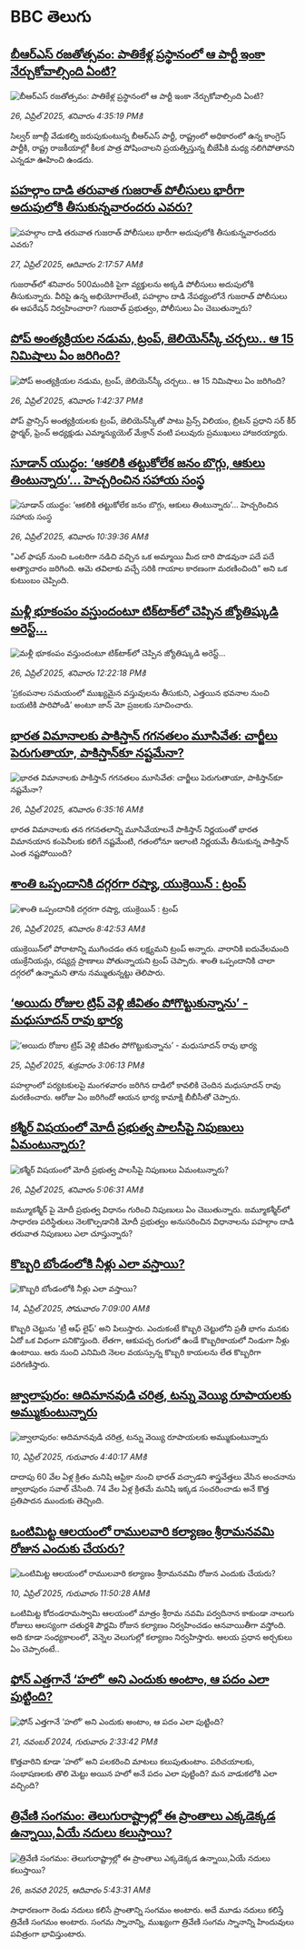 # BBC తెలుగు## [బీఆర్ఎస్ రజతోత్సవం: పాతికేళ్ల ప్రస్థానంలో ఆ పార్టీ ఇంకా నేర్చుకోవాల్సింది ఏంటి?](https://www.bbc.com/telugu/articles/c4gr4rm8pwpo?at_campaign=githubrss)![బీఆర్ఎస్ రజతోత్సవం: పాతికేళ్ల ప్రస్థానంలో ఆ పార్టీ ఇంకా నేర్చుకోవాల్సింది ఏంటి?](https://ichef.bbci.co.uk/ace/standard/240/cpsprodpb/553a/live/115f7530-22bc-11f0-8c2e-77498b1ce297.png)_26, ఏప్రిల్ 2025, శనివారం 4:35:19 PMకి_సిల్వర్ జూబ్లీ వేడుకల్ని జరుపుకుంటున్న బీఆర్ఎస్ పార్టీ,  రాష్ట్రంలో అధికారంలో ఉన్న కాంగ్రెస్ పార్టీకి, రాష్ట్ర రాజకీయాల్లో కీలక పాత్ర పోషించాలని ప్రయత్నిస్తున్న  బీజేపీకి మధ్య నలిగిపోతానని ఎన్నడూ ఊహించి ఉండదు.## [పహల్గాం దాడి తరువాత గుజరాత్‌  పోలీసులు భారీగా అదుపులోకి తీసుకున్నవారందరు ఎవరు? ](https://www.bbc.com/telugu/articles/c4g80w53ky7o?at_campaign=githubrss)![పహల్గాం దాడి తరువాత గుజరాత్‌  పోలీసులు భారీగా అదుపులోకి తీసుకున్నవారందరు ఎవరు? ](https://ichef.bbci.co.uk/ace/standard/240/cpsprodpb/1b84/live/bbb42ee0-2302-11f0-b1fe-b16701996e3c.jpg)_27, ఏప్రిల్ 2025, ఆదివారం 2:17:57 AMకి_గుజరాత్‌లో శనివారం 500మందికి పైగా  వ్యక్తులను అక్కడి పోలీసులు అదుపులోకి తీసుకున్నారు. వీరిపై ఉన్న అభియోగాలేంటి, పహల్గాం దాడి నేపథ్యంలోనే  గుజరాత్ పోలీసులు ఈ ఆపరేషన్ నిర్వహించారా? గుజరాత్ ప్రభుత్వం, పోలీసులు ఏం చెబుతున్నారు?## [పోప్ అంత్యక్రియల నడుమ, ట్రంప్, జెలియెన్‌స్కీ చర్చలు.. ఆ 15 నిమిషాలు ఏం జరిగింది?](https://www.bbc.com/telugu/articles/c9dj3591v4lo?at_campaign=githubrss)![పోప్ అంత్యక్రియల నడుమ, ట్రంప్, జెలియెన్‌స్కీ చర్చలు.. ఆ 15 నిమిషాలు ఏం జరిగింది?](https://ichef.bbci.co.uk/ace/standard/240/cpsprodpb/6b65/live/16d7ac70-2295-11f0-9060-674316cb3a1f.jpg)_26, ఏప్రిల్ 2025, శనివారం 1:42:37 PMకి_పోప్ ఫ్రాన్సిస్ అంత్యక్రియలకు ట్రంప్, జెలియెన్‌స్కీతో పాటు ప్రిన్స్ విలియం, బ్రిటన్ ప్రధాని సర్ కీర్ స్టార్మర్, ఫ్రెంచ్ అధ్యక్షుడు ఎమ్మాన్యుయెల్ మేక్రాన్ వంటి పలువురు ప్రముఖులు హాజరయ్యారు.## [సూడాన్ యుద్ధం: ‘ఆకలికి తట్టుకోలేక జనం బొగ్గు, ఆకులు తింటున్నారు’... హెచ్చరించిన  సహాయ సంస్థ](https://www.bbc.com/telugu/articles/cvgnzerze3go?at_campaign=githubrss)![సూడాన్ యుద్ధం: ‘ఆకలికి తట్టుకోలేక జనం బొగ్గు, ఆకులు తింటున్నారు’... హెచ్చరించిన  సహాయ సంస్థ](https://ichef.bbci.co.uk/ace/standard/240/cpsprodpb/f184/live/36daa730-2276-11f0-9060-674316cb3a1f.jpg)_26, ఏప్రిల్ 2025, శనివారం 10:39:36 AMకి_"ఎల్ ఫాషర్‌ నుంచి ఒంటరిగా నడిచి వచ్చిన ఒక అమ్మాయి మీద దారి పొడవునా పదే పదే అత్యాచారం జరిగింది. ఆమె తవిలాకు వచ్చే సరికి గాయాల కారణంగా మరణించింది" అని ఒక కుటుంబం చెప్పింది.## [మళ్లీ భూకంపం వస్తుందంటూ టిక్‌టాక్‌లో చెప్పిన జ్యోతిష్కుడి అరెస్ట్... ](https://www.bbc.com/telugu/articles/cly8pxk228eo?at_campaign=githubrss)![మళ్లీ భూకంపం వస్తుందంటూ టిక్‌టాక్‌లో చెప్పిన జ్యోతిష్కుడి అరెస్ట్... ](https://ichef.bbci.co.uk/ace/standard/240/cpsprodpb/ecc0/live/1b778a70-2281-11f0-baa4-edee089804d2.jpg)_26, ఏప్రిల్ 2025, శనివారం 12:22:18 PMకి_‘ప్రకంపనాల సమయంలో ముఖ్యమైన వస్తువులను తీసుకుని, ఎత్తయిన భవనాల నుంచి బయటికి పారిపోండి’ అంటూ జాన్ మో ప్రజలకు సూచించారు.## [భారత విమానాలకు పాకిస్తాన్ గగనతలం మూసివేత: చార్జీలు పెరుగుతాయా,  పాకిస్తాన్‌కూ నష్టమేనా?](https://www.bbc.com/telugu/articles/c0l0el5gy62o?at_campaign=githubrss)![భారత విమానాలకు పాకిస్తాన్ గగనతలం మూసివేత: చార్జీలు పెరుగుతాయా,  పాకిస్తాన్‌కూ నష్టమేనా?](https://ichef.bbci.co.uk/ace/standard/240/cpsprodpb/0b24/live/4e4a8500-2250-11f0-a892-e76e6d88c242.jpg)_26, ఏప్రిల్ 2025, శనివారం 6:35:16 AMకి_భారత విమానాలకు తన గగనతలాన్ని మూసివేయాలనే పాకిస్తాన్ నిర్ణయంతో భారత విమానయాన కంపెనీలకు కలిగే నష్టమేంటి, గతంలోనూ ఇలాంటి నిర్ణయమే తీసుకున్న పాకిస్తాన్ ఎంత నష్టపోయింది?## [శాంతి ఒప్పందానికి దగ్గరగా రష్యా, యుక్రెయిన్ : ట్రంప్ ](https://www.bbc.com/telugu/articles/cp34pnjll3qo?at_campaign=githubrss)![శాంతి ఒప్పందానికి దగ్గరగా రష్యా, యుక్రెయిన్ : ట్రంప్ ](https://ichef.bbci.co.uk/ace/standard/240/cpsprodpb/e53f/live/a6e27340-2272-11f0-8c2e-77498b1ce297.jpg)_26, ఏప్రిల్ 2025, శనివారం 8:42:53 AMకి_యుక్రెయిన్‌లో పోరాటాన్ని ముగించడం తన లక్ష్యమని ట్రంప్ అన్నారు. వారానికి ఐదువేలమంది యుక్రేనియన్లు, రష్యన్ల ప్రాణాలు పోతున్నాయని ట్రంప్ చెప్పారు. శాంతి ఒప్పందానికి చాలా దగ్గరలో ఉన్నామని తాను నమ్ముతున్నట్టు  తెలిపారు.## [‘అయిదు రోజుల ట్రిప్ వెళ్లి జీవితం పోగొట్టుకున్నాను’ - మధుసూదన్ రావు భార్య](https://www.bbc.com/telugu/articles/c5ygwpz818jo?at_campaign=githubrss)![‘అయిదు రోజుల ట్రిప్ వెళ్లి జీవితం పోగొట్టుకున్నాను’ - మధుసూదన్ రావు భార్య](https://ichef.bbci.co.uk/ace/standard/240/cpsprodpb/4e38/live/103386c0-21a8-11f0-8c2e-77498b1ce297.png)_25, ఏప్రిల్ 2025, శుక్రవారం 3:06:13 PMకి_పహల్గాంలో పర్యటకులపై మంగళవారం జరిగిన దాడిలో కావలికి చెందిన మధుసూదన్ రావు మరణించారు. 
ఆరోజు ఏం జరిగిందో ఆయన భార్య కామాక్షి బీబీసీతో చెప్పారు.## [కశ్మీర్ విషయంలో మోదీ ప్రభుత్వ పాలసీపై నిపుణులు ఏమంటున్నారు?](https://www.bbc.com/telugu/articles/c7vnq9m6m0ro?at_campaign=githubrss)![కశ్మీర్ విషయంలో మోదీ ప్రభుత్వ పాలసీపై నిపుణులు ఏమంటున్నారు?](https://ichef.bbci.co.uk/ace/standard/240/cpsprodpb/3726/live/aa99d000-21f0-11f0-9060-674316cb3a1f.jpg)_26, ఏప్రిల్ 2025, శనివారం 5:06:31 AMకి_జమ్మూకశ్మీర్ పై మోదీ ప్రభుత్వ విధానం గురించి నిపుణులు ఏం చెబుతున్నారు. జమ్మూకశ్మీర్‌లో సాధారణ పరిస్థితులు నెలకొల్పడానికి మోదీ ప్రభుత్వం అనుసరించిన విధానాలను పహల్గాం దాడి తరువాత నిపుణులు ఎలా చూస్తున్నారు?## [కొబ్బరి బోండంలోకి నీళ్లు ఎలా వస్తాయి?](https://www.bbc.com/telugu/articles/czjn4mzxxy8o?at_campaign=githubrss)![కొబ్బరి బోండంలోకి నీళ్లు ఎలా వస్తాయి?](https://ichef.bbci.co.uk/ace/standard/240/cpsprodpb/46c5/live/684a55e0-18fd-11f0-8b11-7756b7b808cc.jpg)_14, ఏప్రిల్ 2025, సోమవారం 7:09:00 AMకి_కొబ్బరి చెట్టును 'ట్రీ ఆఫ్ లైఫ్' అని పిలుస్తారు. ఎందుకంటే కొబ్బరి చెట్టులోని ప్రతీ భాగం మనకు ఏదో ఒక విధంగా పనికొస్తుంది. లేతగా, ఆకుపచ్చ రంగులో ఉండే కొబ్బరికాయలో నిండుగా నీళ్లు ఉంటాయి. ఆరు నుంచి ఎనిమిది నెలల వయస్సున్న కొబ్బరి కాయలను లేత కొబ్బరిగా పరిగణిస్తారు.## [జ్వాలాపురం: ఆదిమానవుడి చరిత్ర, టన్ను వెయ్యి రూపాయలకు అమ్ముకుంటున్నారు ](https://www.bbc.com/telugu/articles/creqqnwdd5qo?at_campaign=githubrss)![జ్వాలాపురం: ఆదిమానవుడి చరిత్ర, టన్ను వెయ్యి రూపాయలకు అమ్ముకుంటున్నారు ](https://ichef.bbci.co.uk/ace/standard/240/cpsprodpb/765e/live/b472e2d0-15b4-11f0-842b-a7355694993d.jpg)_10, ఏప్రిల్ 2025, గురువారం 4:40:17 AMకి_దాదాపు 60 వేల ఏళ్ల క్రితం మనిషి ఆఫ్రికా నుంచి భారత్ వచ్చాడని శాస్త్రవేత్తలు వేసిన అంచనాను జ్వాలాపురం సవాల్ చేసింది. 74 వేల ఏళ్ల క్రితమే మనిషి ఇక్కడ సంచరించాడు అనే కొత్త ప్రతిపాదన ముందుకు తెచ్చింది.## [ఒంటిమిట్ట ఆలయంలో రాములవారి కల్యాణం శ్రీరామనవమి రోజున ఎందుకు చేయరు?](https://www.bbc.com/telugu/articles/ce822j5e465o?at_campaign=githubrss)![ఒంటిమిట్ట ఆలయంలో రాములవారి కల్యాణం శ్రీరామనవమి రోజున ఎందుకు చేయరు?](https://ichef.bbci.co.uk/ace/standard/240/cpsprodpb/fed5/live/25534d40-1601-11f0-b58a-6113af226972.jpg)_10, ఏప్రిల్ 2025, గురువారం 11:50:28 AMకి_ఒంటిమిట్ట కోదండరామస్వామి ఆలయంలో మాత్రం శ్రీరామ నవమి పర్వదినాన కాకుండా నాలుగు రోజులు ఆలస్యంగా చతుర్దశి పౌర్ణమి రోజున కల్యాణం నిర్వహించడం ఆనవాయితీగా వస్తోంది. అది కూడా సంధ్యకాలంలో, వెన్నెల వెలుగుల్లో కల్యాణం నిర్వహిస్తారు. ఆలయ ప్రధాన అర్చకులు ఏం చెప్పారంటే..## [ఫోన్ ఎత్తగానే ‘హలో’ అని ఎందుకు అంటాం, ఆ పదం ఎలా పుట్టింది?](https://www.bbc.com/telugu/articles/cgj7x7gdjq4o?at_campaign=githubrss)![ఫోన్ ఎత్తగానే ‘హలో’ అని ఎందుకు అంటాం, ఆ పదం ఎలా పుట్టింది?](https://ichef.bbci.co.uk/ace/standard/240/cpsprodpb/0618/live/7a20ebb0-a807-11ef-b21e-5359bd56d02f.jpg)_21, నవంబర్ 2024, గురువారం 2:33:42 PMకి_కొత్తవారిని కూడా ‘హలో’ అని పలకరించి మాటలు కలుపుతుంటాం.  పరిచయాలకు, సంభాషణలకు తొలి మెట్టు అయిన హలో అనే పదం ఎలా పుట్టింది? మన వాడుకలోకి ఎలా వచ్చింది?## [త్రివేణి సంగమం: తెలుగురాష్ట్రాల్లో ఈ ప్రాంతాలు ఎక్కడెక్కడ ఉన్నాయి,ఏయే నదులు కలుస్తాయి? ](https://www.bbc.com/telugu/articles/cz7elrr17jeo?at_campaign=githubrss)![త్రివేణి సంగమం: తెలుగురాష్ట్రాల్లో ఈ ప్రాంతాలు ఎక్కడెక్కడ ఉన్నాయి,ఏయే నదులు కలుస్తాయి? ](https://ichef.bbci.co.uk/ace/standard/240/cpsprodpb/9dad/live/7f50e780-da42-11ef-a37f-eba91255dc3d.jpg)_26, జనవరి 2025, ఆదివారం 5:43:31 AMకి_సాధారణంగా రెండు నదులు కలిసే ప్రాంతాన్ని సంగమం అంటారు. అదే మూడు నదులు కలిస్తే త్రివేణి సంగమం అంటారు. సంగమ స్నానాన్ని, ముఖ్యంగా త్రివేణి సంగమ స్నానాన్ని హిందువులు పవిత్రంగా భావిస్తుంటారు.